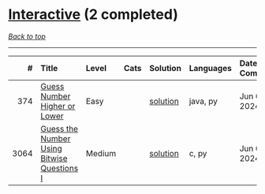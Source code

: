 # [Interactive](<https://leetcode.com/tag/Interactive/>) (2 completed)

*[Back to top](<../../README.md>)*

------

|    # | Title                                                                                                                    | Level   | Cats   | Solution                                                              | Languages   | Date Complete   |
|-----:|:-------------------------------------------------------------------------------------------------------------------------|:--------|:-------|:----------------------------------------------------------------------|:------------|:----------------|
|  374 | [Guess Number Higher or Lower](<https://leetcode.com/problems/guess-number-higher-or-lower>)                             | Easy    |        | [solution](<../_374. Guess Number Higher or Lower.md>)                | java, py    | Jun 02, 2024    |
| 3064 | [Guess the Number Using Bitwise Questions I](<https://leetcode.com/problems/guess-the-number-using-bitwise-questions-i>) | Medium  |        | [solution](<../_3064. Guess the Number Using Bitwise Questions I.md>) | c, py       | Jun 06, 2024    |